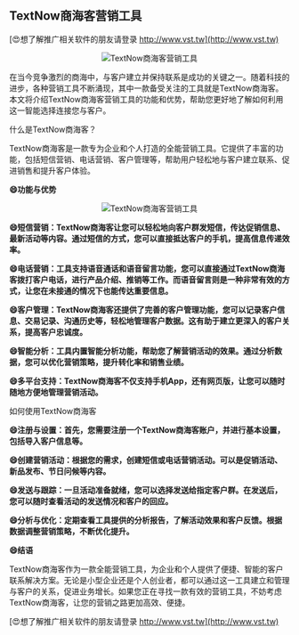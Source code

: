 ## **TextNow商海客营销工具**

[😍想了解推广相关软件的朋友请登录 http://www.vst.tw](http://www.vst.tw)

 <center><img src="https://vst.tw/MP4/tuiguang/png/8.png" alt="TextNow商海客营销工具"></center>

在当今竞争激烈的商海中，与客户建立并保持联系是成功的关键之一。随着科技的进步，各种营销工具不断涌现，其中一款备受关注的工具就是TextNow商海客。本文将介绍TextNow商海客营销工具的功能和优势，帮助您更好地了解如何利用这一智能选择连接您与客户。

什么是TextNow商海客？

TextNow商海客是一款专为企业和个人打造的全能营销工具。它提供了丰富的功能，包括短信营销、电话营销、客户管理等，帮助用户轻松地与客户建立联系、促进销售和提升客户体验。

**😄功能与优势**

 <center><img src="https://vst.tw/MP4/tuiguang/png/4.png" alt="TextNow商海客营销工具"></center>

**😄短信营销：TextNow商海客让您可以轻松地向客户群发短信，传达促销信息、最新活动等内容。通过短信的方式，您可以直接抵达客户的手机，提高信息传递效率。**

**😄电话营销：工具支持语音通话和语音留言功能，您可以直接通过TextNow商海客拨打客户电话，进行产品介绍、推销等工作。而语音留言则是一种非常有效的方式，让您在未接通的情况下也能传达重要信息。**

**😄客户管理：TextNow商海客还提供了完善的客户管理功能，您可以记录客户信息、交易记录、沟通历史等，轻松地管理客户数据。这有助于建立更深入的客户关系，提高客户忠诚度。**

**😄智能分析：工具内置智能分析功能，帮助您了解营销活动的效果。通过分析数据，您可以优化营销策略，提升转化率和销售业绩。**

**😄多平台支持：TextNow商海客不仅支持手机App，还有网页版，让您可以随时随地方便地管理营销活动。**

如何使用TextNow商海客

**😄注册与设置：首先，您需要注册一个TextNow商海客账户，并进行基本设置，包括导入客户信息等。**

**😄创建营销活动：根据您的需求，创建短信或电话营销活动。可以是促销活动、新品发布、节日问候等内容。**

**😄发送与跟踪：一旦活动准备就绪，您可以选择发送给指定客户群。在发送后，您可以随时查看活动的发送情况和客户的回应。**

**😄分析与优化：定期查看工具提供的分析报告，了解活动效果和客户反馈。根据数据调整营销策略，不断优化提升。**

**😄结语**

TextNow商海客作为一款全能营销工具，为企业和个人提供了便捷、智能的客户联系解决方案。无论是小型企业还是个人创业者，都可以通过这一工具建立和管理与客户的关系，促进业务增长。如果您正在寻找一款有效的营销工具，不妨考虑TextNow商海客，让您的营销之路更加高效、便捷。

[😍想了解推广相关软件的朋友请登录 http://www.vst.tw](http://www.vst.tw)



